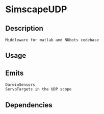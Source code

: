 SimscapeUDP
======

## Description
    Middleware for matlab and NUbots codebase

## Usage


## Emits
    DarwinSensors
    ServoTargets in the UDP scope

## Dependencies

